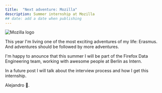 ```yaml
---
title:  "Next adventure: Mozilla"
description: Summer internship at Mozilla
## date: add a date when publishing
---
```

![Mozilla logo](../../assets/images/mozilla.jpeg)

This year I'm living one of the most exciting adventures of my life:
Erasmus. And adventures should be followed by more adventures.

I'm happy to anounce that this summer I will be part of the Firefox Data
Engineering team, working with awesome people at Berlin as Intern.

In a future post I will talk about the interview process and how I get
this internship.

Alejandro 👾.
